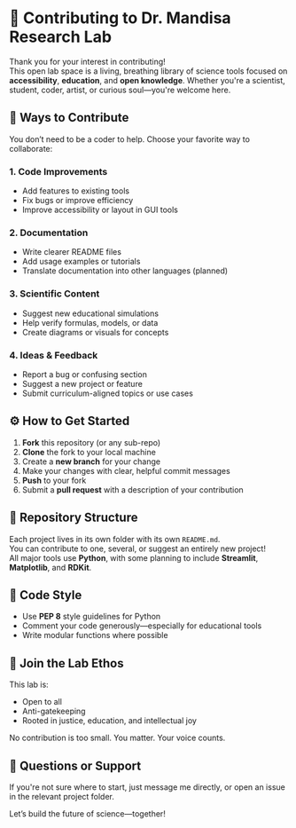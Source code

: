 # 🤝 Contributing to Dr. Mandisa Research Lab

Thank you for your interest in contributing!  
This open lab space is a living, breathing library of science tools focused on **accessibility**, **education**, and **open knowledge**. Whether you're a scientist, student, coder, artist, or curious soul—you're welcome here.


## 🌱 Ways to Contribute

You don’t need to be a coder to help. Choose your favorite way to collaborate:

### 1. **Code Improvements**
- Add features to existing tools
- Fix bugs or improve efficiency
- Improve accessibility or layout in GUI tools

### 2. **Documentation**
- Write clearer README files
- Add usage examples or tutorials
- Translate documentation into other languages (planned)

### 3. **Scientific Content**
- Suggest new educational simulations
- Help verify formulas, models, or data
- Create diagrams or visuals for concepts

### 4. **Ideas & Feedback**
- Report a bug or confusing section
- Suggest a new project or feature
- Submit curriculum-aligned topics or use cases


## ⚙️ How to Get Started

1. **Fork** this repository (or any sub-repo)
2. **Clone** the fork to your local machine
3. Create a **new branch** for your change
4. Make your changes with clear, helpful commit messages
5. **Push** to your fork
6. Submit a **pull request** with a description of your contribution


## 📁 Repository Structure

Each project lives in its own folder with its own `README.md`.  
You can contribute to one, several, or suggest an entirely new project!  
All major tools use **Python**, with some planning to include **Streamlit**, **Matplotlib**, and **RDKit**.


## 🧪 Code Style

- Use **PEP 8** style guidelines for Python
- Comment your code generously—especially for educational tools
- Write modular functions where possible


## 🧠 Join the Lab Ethos

This lab is:
- Open to all
- Anti-gatekeeping
- Rooted in justice, education, and intellectual joy

No contribution is too small. You matter. Your voice counts.


## 💌 Questions or Support

If you're not sure where to start, just message me directly, or open an issue in the relevant project folder.

Let’s build the future of science—together!

